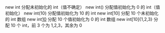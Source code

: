 new int	分配未初始化的 int（值不确定）
new int()	分配值初始化为 0 的 int（值初始化）
new int(10)	分配值初始化为 10 的 int
new int[10]	分配 10 个未初始化的 int 数组
new int[10]()	分配 10 个值初始化为 0 的 int 数组
new int[10]{1,2,3}	分配 10 个 int，前 3 个为 1,2,3，其余为 0